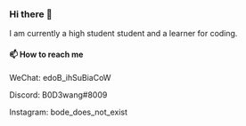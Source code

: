 ### Hi there 👋

I am currently a high student student and a learner for coding. 

#### 📫 How to reach me

WeChat: edoB_ihSuBiaCoW

Discord: B0D3wang#8009

Instagram: bode_does_not_exist

<!--
**wangb24/wangb24** is a ✨ _special_ ✨ repository because its `README.md` (this file) appears on your GitHub profile.

Here are some ideas to get you started:

- 🔭 I’m currently working on ...
- 🌱 I’m currently learning ...
- 👯 I’m looking to collaborate on ...
- 🤔 I’m looking for help with ...
- 💬 Ask me about ...
- 📫 How to reach me: ...
- 😄 Pronouns: ...
- ⚡ Fun fact: ...
-->
